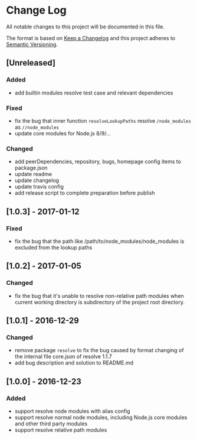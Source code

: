 # Change Log
All notable changes to this project will be documented in this file.

The format is based on [Keep a Changelog](http://keepachangelog.com/) 
and this project adheres to [Semantic Versioning](http://semver.org/).

## [Unreleased]
### Added
- add builtin modules resolve test case and relevant dependencies

### Fixed
- fix the bug that inner function `resolveLookupPaths` resolve `/node_modules` as `//node_modules`
- update core modules for Node.js 8/9/...

### Changed
- add peerDependencies, repository, bugs, homepage config items to package.json
- update readme
- update changelog
- update travis config
- add release script to complete preparation before publish


## [1.0.3] - 2017-01-12
### Fixed
- fix the bug that the path like /path/to/node_modules/node_modules is excluded from the lookup paths


## [1.0.2] - 2017-01-05
### Changed
- fix the bug that it's unable to resolve non-relative path modules when current working directory is subdirectory of the project root directory.


## [1.0.1] - 2016-12-29
### Changed
- remove package `resolve` to fix the bug caused by format changing of the internal file core.json of resolve 1.1.7
- add bug description and solution to README.md


## [1.0.0] - 2016-12-23
### Added
- support resolve node modules with alias config
- support resolve normal node modules, including Node.js core modules and other third party modules
- support resolve relative path modules
